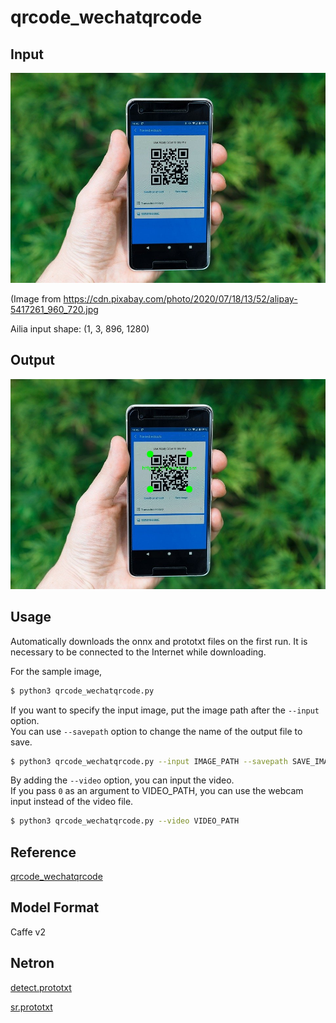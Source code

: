 # qrcode_wechatqrcode

## Input

![Input](input.jpg)

(Image from https://cdn.pixabay.com/photo/2020/07/18/13/52/alipay-5417261_960_720.jpg

Ailia input shape: (1, 3, 896, 1280)

## Output

![Output](output.jpg)

## Usage

Automatically downloads the onnx and prototxt files on the first run. It is necessary to be connected to the Internet
while downloading.

For the sample image,

``` bash
$ python3 qrcode_wechatqrcode.py
```

If you want to specify the input image, put the image path after the `--input` option.  
You can use `--savepath` option to change the name of the output file to save.

```bash
$ python3 qrcode_wechatqrcode.py --input IMAGE_PATH --savepath SAVE_IMAGE_PATH
```

By adding the `--video` option, you can input the video.   
If you pass `0` as an argument to VIDEO_PATH, you can use the webcam input instead of the video file.

```bash
$ python3 qrcode_wechatqrcode.py --video VIDEO_PATH
```

## Reference

[qrcode_wechatqrcode](https://github.com/opencv/opencv_zoo/tree/4fb591053ba1201c07c68929cc324787d5afaa6c/models/qrcode_wechatqrcode)


## Model Format

Caffe v2


## Netron

[detect.prototxt](https://netron.app/?url=https://storage.googleapis.com/ailia-models/qrcode_wechatqrcode/detect.prototxt)

[sr.prototxt](https://netron.app/?url=https://storage.googleapis.com/ailia-models/qrcode_wechatqrcode/sr.prototxt)
